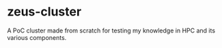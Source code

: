 # zeus-cluster
A PoC cluster made from scratch for testing my knowledge in HPC and its various components.
